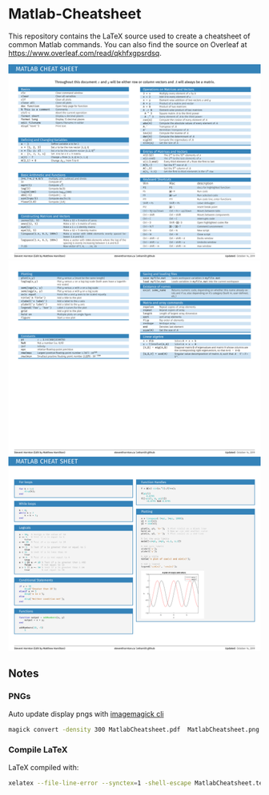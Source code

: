 # Matlab-Cheatsheet

This repository contains the LaTeX source used to create a cheatsheet of common Matlab commands. You can also find the source on Overleaf at https://www.overleaf.com/read/qkhfxgpsrdsq.

![Cheatsheet page 1](MatlabCheatsheet-0.png)
![Cheatsheet page 1](MatlabCheatsheet-1.png)
![Cheatsheet page 1](MatlabCheatsheet-2.png)


## Notes

### PNGs
Auto update display pngs with [imagemagick cli](https://imagemagick.org/script/command-line-tools.php)

```bash
magick convert -density 300 MatlabCheatsheet.pdf  MatlabCheatsheet.png
```

### Compile LaTeX

LaTeX compiled with:

```bash
xelatex --file-line-error --synctex=1 -shell-escape MatlabCheatsheet.tex
```
